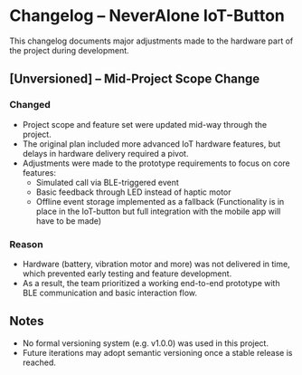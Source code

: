 # Changelog – NeverAlone IoT-Button

This changelog documents major adjustments made to the hardware part of the project during development.

## [Unversioned] – Mid-Project Scope Change

### Changed
- Project scope and feature set were updated mid-way through the project.
- The original plan included more advanced IoT hardware features, but delays in hardware delivery required a pivot.
- Adjustments were made to the prototype requirements to focus on core features:
  - Simulated call via BLE-triggered event
  - Basic feedback through LED instead of haptic motor
  - Offline event storage implemented as a fallback (Functionality is in place in the IoT-button but full integration with the mobile app will have to be made)

### Reason
- Hardware (battery, vibration motor and more) was not delivered in time, which prevented early testing and feature development.
- As a result, the team prioritized a working end-to-end prototype with BLE communication and basic interaction flow.

## Notes
- No formal versioning system (e.g. v1.0.0) was used in this project.
- Future iterations may adopt semantic versioning once a stable release is reached.


